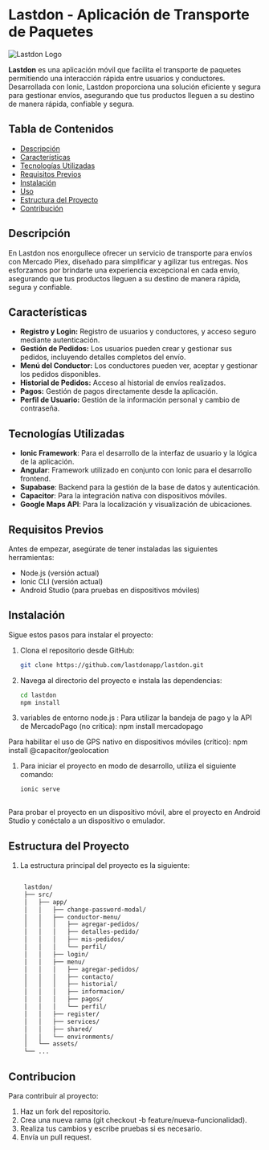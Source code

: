 # Lastdon - Aplicación de Transporte de Paquetes

![Lastdon Logo](https://media.licdn.com/dms/image/D4E0BAQHSJ8StZrmgzA/company-logo_200_200/0/1695409052320?e=2147483647&v=beta&t=4YWGmw6vegYybloQ1g2JVMZDW08DgMRJCIYtk7rCPQ4)  <!-- Si tienes un logo, añade la URL aquí -->

**Lastdon** es una aplicación móvil que facilita el transporte de paquetes permitiendo una interacción rápida entre usuarios y conductores. Desarrollada con Ionic, Lastdon proporciona una solución eficiente y segura para gestionar envíos, asegurando que tus productos lleguen a su destino de manera rápida, confiable y segura.

## Tabla de Contenidos

- [Descripción](#descripción)
- [Características](#características)
- [Tecnologías Utilizadas](#tecnologías-utilizadas)
- [Requisitos Previos](#requisitos-previos)
- [Instalación](#instalación)
- [Uso](#uso)
- [Estructura del Proyecto](#estructura-del-proyecto)
- [Contribución](#contribución)

## Descripción

En Lastdon nos enorgullece ofrecer un servicio de transporte para envíos con Mercado Plex, diseñado para simplificar y agilizar tus entregas. Nos esforzamos por brindarte una experiencia excepcional en cada envío, asegurando que tus productos lleguen a su destino de manera rápida, segura y confiable.

## Características

- **Registro y Login:** Registro de usuarios y conductores, y acceso seguro mediante autenticación.
- **Gestión de Pedidos:** Los usuarios pueden crear y gestionar sus pedidos, incluyendo detalles completos del envío.
- **Menú del Conductor:** Los conductores pueden ver, aceptar y gestionar los pedidos disponibles.
- **Historial de Pedidos:** Acceso al historial de envíos realizados.
- **Pagos:** Gestión de pagos directamente desde la aplicación.
- **Perfil de Usuario:** Gestión de la información personal y cambio de contraseña.

## Tecnologías Utilizadas

- **Ionic Framework**: Para el desarrollo de la interfaz de usuario y la lógica de la aplicación.
- **Angular**: Framework utilizado en conjunto con Ionic para el desarrollo frontend.
- **Supabase**: Backend para la gestión de la base de datos y autenticación.
- **Capacitor**: Para la integración nativa con dispositivos móviles.
- **Google Maps API**: Para la localización y visualización de ubicaciones.

## Requisitos Previos

Antes de empezar, asegúrate de tener instaladas las siguientes herramientas:

- Node.js (versión actual)
- Ionic CLI (versión actual)
- Android Studio (para pruebas en dispositivos móviles)

## Instalación

Sigue estos pasos para instalar el proyecto:

1. Clona el repositorio desde GitHub:
   ```bash
   git clone https://github.com/lastdonapp/lastdon.git

2. Navega al directorio del proyecto e instala las dependencias:
   ```bash
   cd lastdon
   npm install

3.  variables de entorno node.js :
Para utilizar la bandeja de pago y la API de MercadoPago (no crítica):
  npm install mercadopago

Para habilitar el uso de GPS nativo en dispositivos móviles (crítico):
  npm install @capacitor/geolocation

1. Para iniciar el proyecto en modo de desarrollo, utiliza el siguiente comando:
    ```bash
    ionic serve
  
Para probar el proyecto en un dispositivo móvil, abre el proyecto en Android Studio y conéctalo a un dispositivo o emulador.

## Estructura del Proyecto



1. La estructura principal del proyecto es la siguiente:
   ```bash
   
    lastdon/
    ├── src/
    │   ├── app/
    │   │   ├── change-password-modal/
    │   │   ├── conductor-menu/
    │   │   │   ├── agregar-pedidos/
    │   │   │   ├── detalles-pedido/
    │   │   │   ├── mis-pedidos/
    │   │   │   └── perfil/
    │   │   ├── login/
    │   │   ├── menu/
    │   │   │   ├── agregar-pedidos/
    │   │   │   ├── contacto/
    │   │   │   ├── historial/
    │   │   │   ├── informacion/
    │   │   │   ├── pagos/
    │   │   │   └── perfil/
    │   │   ├── register/
    │   │   ├── services/
    │   │   ├── shared/
    │   │   └── environments/
    │   └── assets/
    └── ...

## Contribucion
Para contribuir al proyecto:

1. Haz un fork del repositorio.
2. Crea una nueva rama (git checkout -b feature/nueva-funcionalidad).
3. Realiza tus cambios y escribe pruebas si es necesario.
4. Envía un pull request.
